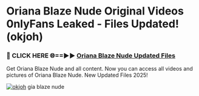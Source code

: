 # Oriana Blaze Nude Original Videos 0nlyFans Leaked - Files Updated! (okjoh)

<h3>🔴 CLICK HERE 🌐==►► <a href="https://tinyurl.com/52m3yx9h" rel="nofollow">Oriana Blaze Nude Updated Files</a></h3>

Get Oriana Blaze Nude and all content. Now you can access all videos and pictures of Oriana Blaze Nude. New Updated Files 2025!

[![okjoh](https://i.imgur.com/TnHtlc8.gif)](https://tinyurl.com/52m3yx9h)
gia blaze nude